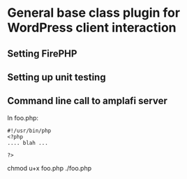 
# General base class plugin for WordPress client interaction


## Setting FirePHP


## Setting up unit testing

## Command line call to amplafi server
In foo.php:

~~~~
#!/usr/bin/php
<?php
.... blah ...

?>
~~~~

chmod u+x foo.php
./foo.php
